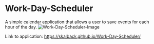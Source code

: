 # Work-Day-Scheduler
A simple calendar application that allows a user to save events for each hour of the day. 
![Work-Day-Scheduler-Image](https://github.com/skalback/Work-Day-Scheduler/assets/scheduler.PNG)


Link to application: https://skalback.github.io/Work-Day-Scheduler/
